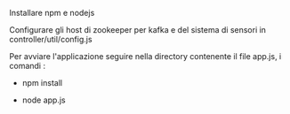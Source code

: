Installare npm e nodejs

Configurare gli host di zookeeper per kafka e del sistema di sensori in controller/util/config.js

Per avviare l'applicazione seguire nella directory contenente il file app.js, i comandi :

- npm install 

- node app.js

